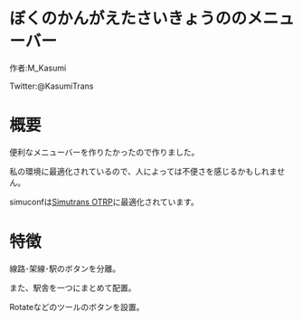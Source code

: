 # ぼくのかんがえたさいきょうののメニューバー
作者:M_Kasumi

Twitter:@KasumiTrans

# 概要
便利なメニューバーを作りたかったので作りました。

私の環境に最適化されているので、人によっては不便さを感じるかもしれません。

simuconfは[Simutrans OTRP](https://github.com/teamhimeh/simutrans/blob/OTRP-distribute/documentation/OTRP_v13_information.md)に最適化されています。

# 特徴
線路･架線･駅のボタンを分離。

また、駅舎を一つにまとめて配置。

Rotateなどのツールのボタンを設置。
